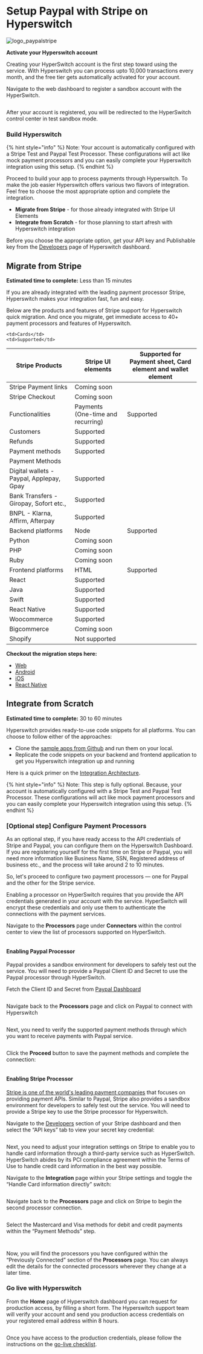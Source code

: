 # Setup Paypal with Stripe on Hyperswitch

![logo\_paypalstripe](https://hyperswitch.io/img/site/paypalstripe.png)

**Activate your Hyperswitch account**

Creating your HyperSwitch account is the first step toward using the service. With Hyperswitch you can process upto 10,000 transactions every month, and the free tier gets automatically activated for your account.

Navigate to the web dashboard to register a sandbox account with the HyperSwitch.

<figure><img src="https://hyperswitch.io/img/site/dasboardRegister.png" alt=""><figcaption></figcaption></figure>

After your account is registered, you will be redirected to the HyperSwitch control center in test sandbox mode.

### Build Hyperswitch



{% hint style="info" %}
Note: Your account is automatically configured with a Stripe Test and Paypal Test Processor. These configurations will act like mock payment processors and you can easily complete your Hyperswitch integration using this setup.
{% endhint %}

Proceed to build your app to process payments through Hyperswitch. To make the job easier Hyperswitch offers various two flavors of integration. Feel free to choose the most appropriate option and complete the integration.

* **Migrate from Stripe** - for those already integrated with Stripe UI Elements
* **Integrate from Scratch** - for those planning to start afresh with Hyperswitch integration

Before you choose the appropriate option, get your API key and Publishable key from the [Developers](https://app.hyperswitch.io/developers) page of Hyperswitch dashboard.

## Migrate from Stripe

**Estimated time to complete:** Less than 15 minutes

If you are already integrated with the leading payment processor Stripe, Hyperswitch makes your integration fast, fun and easy.

Below are the products and features of Stripe support for Hyperswitch quick migration. And once you migrate, get immediate access to 40+ payment processors and features of Hyperswitch.

```
<td>Cards</td>
<td>Supported</td>
```

| Stripe Products                          | Stripe UI elements                | Supported for Payment sheet, Card element and wallet element |
| ---------------------------------------- | --------------------------------- | ------------------------------------------------------------ |
| Stripe Payment links                     | Coming soon                       |                                                              |
| Stripe Checkout                          | Coming soon                       |                                                              |
| Functionalities                          | Payments (One-time and recurring) | Supported                                                    |
| Customers                                | Supported                         |                                                              |
| Refunds                                  | Supported                         |                                                              |
| Payment methods                          | Supported                         |                                                              |
| Payment Methods                          |                                   |                                                              |
| Digital wallets - Paypal, Applepay, Gpay | Supported                         |                                                              |
| Bank Transfers - Giropay, Sofort etc.,   | Supported                         |                                                              |
| BNPL - Klarna, Affirm, Afterpay          | Supported                         |                                                              |
| Backend platforms                        | Node                              | Supported                                                    |
| Python                                   | Coming soon                       |                                                              |
| PHP                                      | Coming soon                       |                                                              |
| Ruby                                     | Coming soon                       |                                                              |
| Frontend platforms                       | HTML                              | Supported                                                    |
| React                                    | Supported                         |                                                              |
| Java                                     | Supported                         |                                                              |
| Swift                                    | Supported                         |                                                              |
| React Native                             | Supported                         |                                                              |
| Woocommerce                              | Supported                         |                                                              |
| Bigcommerce                              | Coming soon                       |                                                              |
| Shopify                                  | Not supported                     |                                                              |

**Checkout the migration steps here:**

* [Web](migrate-from-stripe/overview/web.md)
* [Android](migrate-from-stripe/overview/android.md)
* [iOS](migrate-from-stripe/overview/ios.md)
* [React Native](migrate-from-stripe/overview/react-native.md)

## Integrate from Scratch

**Estimated time to complete:** 30 to 60 minutes

Hyperswitch provides ready-to-use code snippets for all platforms. You can choose to follow either of the approaches:

* Clone the [sample apps from Github](https://github.com/orgs/juspay/repositories?q=Hyperswitch+a+simple+integration+app\&type=public\&language=\&sort=) and run them on your local.
* Replicate the code snippets on your backend and frontend application to get you Hyperswitch integration up and running

Here is a quick primer on the [Integration Architecture](https://hyperswitch.io/docs/quickstart#3-integrate-hyperswitch).

{% hint style="info" %}
Note: This step is fully optional. Because, your account is automatically configured with a Stripe Test and Paypal Test Processor. These configurations will act like mock payment processors and you can easily complete your Hyperswitch integration using this setup.
{% endhint %}

### \[Optional step] Configure Payment Processors

As an optional step, if you have ready access to the API credentials of Stripe and Paypal, you can configure them on the Hyperswitch Dashboard. If you are registering yourself for the first time on Stripe or Paypal, you will need more information like Business Name, SSN, Registered address of business etc., and the process will take around 2 to 10 minutes.

So, let's proceed to configure two payment processors — one for Paypal and the other for the Stripe service.

Enabling a processor on HyperSwitch requires that you provide the API credentials generated in your account with the service. HyperSwitch will encrypt these credentials and only use them to authenticate the connections with the payment services.

Navigate to the **Processors** page under **Connectors** within the control center to view the list of processors supported on HyperSwitch.

<figure><img src="https://hyperswitch.io/img/site/dashboardProcessors.png" alt=""><figcaption></figcaption></figure>

#### Enabling Paypal Processor

Paypal provides a sandbox environment for developers to safely test out the service. You will need to provide a Paypal Client ID and Secret to use the Paypal processor through HyperSwitch.

Fetch the Client ID and Secret from [Paypal Dashboard](https://developer.paypal.com/dashboard/applications/sandbox)

<figure><img src="https://hyperswitch.io/img/site/paypalDashboard.png" alt=""><figcaption></figcaption></figure>

Navigate back to the **Processors** page and click on Paypal to connect with Hyperswitch

<figure><img src="https://hyperswitch.io/img/site/paypalprocessors.png" alt=""><figcaption></figcaption></figure>

Next, you need to verify the supported payment methods through which you want to receive payments with Paypal service.

<figure><img src="https://hyperswitch.io/img/site/paypalPaymentMethods.png" alt=""><figcaption></figcaption></figure>

Click the **Proceed** button to save the payment methods and complete the connection:

<figure><img src="https://hyperswitch.io/img/site/paypalSummary.png" alt=""><figcaption></figcaption></figure>

#### Enabling Stripe Processor

[Stripe is one of the world's leading payment companies](https://blog.logrocket.com/react-stripe-payment-system-tutorial/) that focuses on providing payment APIs. Similar to Paypal, Stripe also provides a sandbox environment for developers to safely test out the service. You will need to provide a Stripe key to use the Stripe processor for Hyperswitch.

Navigate to the [Developers](https://dashboard.stripe.com/test/apikeys) section of your Stripe dashboard and then select the “API keys” tab to view your secret key credential:

<figure><img src="https://hyperswitch.io/img/site/paypalApiKey.png" alt=""><figcaption></figcaption></figure>

Next, you need to adjust your integration settings on Stripe to enable you to handle card information through a third-party service such as HyperSwitch. HyperSwitch abides by its PCI compliance agreement within the Terms of Use to handle credit card information in the best way possible.

Navigate to the **Integration** page within your Stripe settings and toggle the “Handle Card information directly” switch:

<figure><img src=".gitbook/assets/image (73).png" alt=""><figcaption></figcaption></figure>

Navigate back to the **Processors** page and click on Stripe to begin the second processor connection.

<figure><img src=".gitbook/assets/image (77).png" alt=""><figcaption></figcaption></figure>

Select the Mastercard and Visa methods for debit and credit payments within the “Payment Methods” step.

<figure><img src=".gitbook/assets/image (75).png" alt=""><figcaption></figcaption></figure>

<figure><img src=".gitbook/assets/image (78).png" alt=""><figcaption></figcaption></figure>

Now, you will find the processors you have configured within the “Previously Connected” section of the **Processors** page. You can always edit the details for the connected processors wherever they change at a later time.

### Go live with Hyperswitch

From the **Home** page of Hyperswitch dashboard you can request for production access, by filling a short form. The Hyperswitch support team will verify your account and send you production access credentials on your registered email address within 8 hours.

<figure><img src=".gitbook/assets/image (79).png" alt=""><figcaption></figcaption></figure>

Once you have access to the production credentials, please follow the instructions on the [go-live checklist](https://hyperswitch.io/docs/goLiveChecklist).
